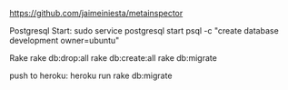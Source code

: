 https://github.com/jaimeiniesta/metainspector

Postgresql Start:
sudo service postgresql start
psql -c "create database development owner=ubuntu"


Rake
rake db:drop:all
rake db:create:all
rake db:migrate

push to heroku:
heroku run rake db:migrate